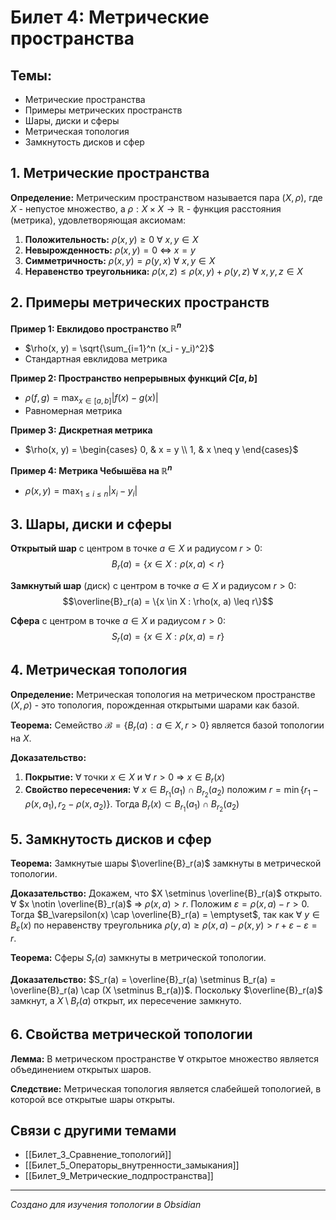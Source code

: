 # Билет 4: Метрические пространства

## Темы:
- Метрические пространства
- Примеры метрических пространств
- Шары, диски и сферы
- Метрическая топология
- Замкнутость дисков и сфер

## 1. Метрические пространства

**Определение:** Метрическим пространством называется пара $(X, \rho)$, где $X$ - непустое множество, а $\rho: X \times X \to \mathbb{R}$ - функция расстояния (метрика), удовлетворяющая аксиомам:

1. **Положительность:** $\rho(x, y) \geq 0$ ∀ $x, y \in X$
2. **Невырожденность:** $\rho(x, y) = 0$ ⇔ $x = y$
3. **Симметричность:** $\rho(x, y) = \rho(y, x)$ ∀ $x, y \in X$
4. **Неравенство треугольника:** $\rho(x, z) \leq \rho(x, y) + \rho(y, z)$ ∀ $x, y, z \in X$

## 2. Примеры метрических пространств

**Пример 1: Евклидово пространство $\mathbb{R}^n$**
- $\rho(x, y) = \sqrt{\sum_{i=1}^n (x_i - y_i)^2}$
- Стандартная евклидова метрика

**Пример 2: Пространство непрерывных функций $C[a,b]$**
- $\rho(f, g) = \max_{x \in [a,b]} |f(x) - g(x)|$
- Равномерная метрика

**Пример 3: Дискретная метрика**
- $\rho(x, y) = \begin{cases} 0, & x = y \\ 1, & x \neq y \end{cases}$

**Пример 4: Метрика Чебышёва на $\mathbb{R}^n$**
- $\rho(x, y) = \max_{1 \leq i \leq n} |x_i - y_i|$

## 3. Шары, диски и сферы

**Открытый шар** с центром в точке $a \in X$ и радиусом $r > 0$:
$$B_r(a) = \{x \in X : \rho(x, a) < r\}$$

**Замкнутый шар** (диск) с центром в точке $a \in X$ и радиусом $r > 0$:
$$\overline{B}_r(a) = \{x \in X : \rho(x, a) \leq r\}$$

**Сфера** с центром в точке $a \in X$ и радиусом $r > 0$:
$$S_r(a) = \{x \in X : \rho(x, a) = r\}$$

## 4. Метрическая топология

**Определение:** Метрическая топология на метрическом пространстве $(X, \rho)$ - это топология, порожденная открытыми шарами как базой.

**Теорема:** Семейство $\mathcal{B} = \{B_r(a) : a \in X, r > 0\}$ является базой топологии на $X$.

**Доказательство:**
1. **Покрытие:** ∀ точки $x \in X$ и ∀ $r > 0$ ⇒ $x \in B_r(x)$
2. **Свойство пересечения:** ∀ $x \in B_{r_1}(a_1) \cap B_{r_2}(a_2)$ положим $r = \min\{r_1 - \rho(x, a_1), r_2 - \rho(x, a_2)\}$. Тогда $B_r(x) \subset B_{r_1}(a_1) \cap B_{r_2}(a_2)$

## 5. Замкнутость дисков и сфер

**Теорема:** Замкнутые шары $\overline{B}_r(a)$ замкнуты в метрической топологии.

**Доказательство:** Докажем, что $X \setminus \overline{B}_r(a)$ открыто. ∀ $x \notin \overline{B}_r(a)$ ⇒ $\rho(x, a) > r$. Положим $\varepsilon = \rho(x, a) - r > 0$. Тогда $B_\varepsilon(x) \cap \overline{B}_r(a) = \emptyset$, так как ∀ $y \in B_\varepsilon(x)$ по неравенству треугольника $\rho(y, a) \geq \rho(x, a) - \rho(x, y) > r + \varepsilon - \varepsilon = r$.

**Теорема:** Сферы $S_r(a)$ замкнуты в метрической топологии.

**Доказательство:** $S_r(a) = \overline{B}_r(a) \setminus B_r(a) = \overline{B}_r(a) \cap (X \setminus B_r(a))$. Поскольку $\overline{B}_r(a)$ замкнут, а $X \setminus B_r(a)$ открыт, их пересечение замкнуто.

## 6. Свойства метрической топологии

**Лемма:** В метрическом пространстве ∀ открытое множество является объединением открытых шаров.

**Следствие:** Метрическая топология является слабейшей топологией, в которой все открытые шары открыты.

## Связи с другими темами

- [[Билет_3_Сравнение_топологий]]
- [[Билет_5_Операторы_внутренности_замыкания]]
- [[Билет_9_Метрические_подпространства]]

---
*Создано для изучения топологии в Obsidian*


